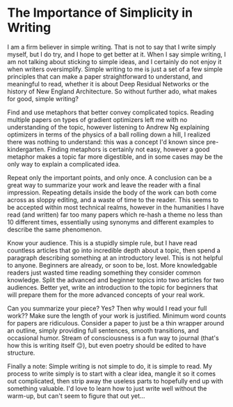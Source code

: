 # The Importance of Simplicity in Writing

I am a firm believer in simple writing.  That is not to say that I write simply myself, but I do try, and I hope to get better at it.  When I say simple writing, I am not talking about sticking to simple ideas, and I certainly do not enjoy it when writers oversimplify.  Simple writing to me is just a set of a few simple principles that can make a paper straightforward to understand, and meaningful to read, whether it is about Deep Residual Networks or the history of New England Architecture. So without further ado, what makes for good, simple writing?

Find and use metaphors that better convey complicated topics.  Reading multiple papers on types of gradient optimizers left me with no understanding of the topic, however listening to Andrew Ng explaining optimizers in terms of the physics of a ball rolling down a hill, I realized there was nothing to understand: this was a concept I'd known since pre-kindergarten.  Finding metaphors is certainly not easy, however a good metaphor makes a topic far more digestible, and in some cases may be the only way to explain a complicated idea.

Repeat only the important points, and only once.  A conclusion can be a great way to summarize your work and leave the reader with a final impression.  Repeating details inside the body of the work can both come across as sloppy editing, and a waste of time to the reader.  This seems to be accepted within most technical realms, however in the humanities I have read (and written) far too many papers which re-hash a theme no less than 10 different times, essentially using synonyms and different examples to describe the same phenomenon.

Know your audience.  This is a stupidly simple rule, but I have read countless articles that go into incredible depth about a topic, then spend a paragraph describing something at an introductory level.  This is not helpful to anyone.  Beginners are already, or soon to be, lost.  More knowledgable readers just wasted time reading something they consider common knowledge.  Split the advanced and beginner topics into two articles for two audiences.  Better yet, write an introduction to the topic for beginners that will prepare them for the more advanced concepts of your real work.

Can you summarize your piece? Yes? Then why would I read your full work?? Make sure the length of your work is justified.  Minimum word counts for papers are ridiculous.  Consider a paper to just be a thin wrapper around an outline, simply providing full sentences, smooth transitions, and occasional humor.  Stream of consciousness is a fun way to journal (that's how this is writing itself :wink:), but even poetry should be edited to have structure.

Finally a note: Simple writing is not simple to do, it is simple to read.  My process to write simply is to start with a clear idea, mangle it so it comes out complicated, then strip away the useless parts to hopefully end up with something valuable.  I'd love to learn how to just write well without the warm-up, but can't seem to figure that out yet... 
